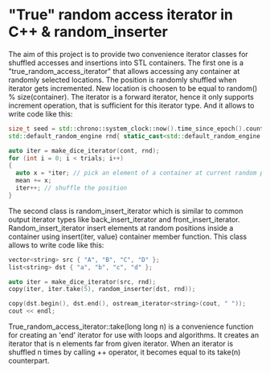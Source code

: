 # "True" random access iterator in C++ &amp; random_inserter

The aim of this project is to provide two convenience iterator classes for shuffled accesses and insertions into STL containers. The first one is a "true_random_access_iterator" that allows accessing any container at randomly selected locations. The position is randomly shuffled when iterator gets incremented. New location is choosen to be equal to random() % size(container). The iterator is a forward iterator, hence it only supports increment operation, 
that is sufficient for this iterator type. And it allows to write code like this:

```c++
size_t seed = std::chrono::system_clock::now().time_since_epoch().count();
std::default_random_engine rnd{ static_cast<std::default_random_engine::result_type::result_type>(seed) };

auto iter = make_dice_iterator(cont, rnd);
for (int i = 0; i < trials; i++)
{
  auto x = *iter; // pick an element of a container at current random position
  mean += x;
  iter++; // shuffle the position
}
```

The second class is random_insert_iterator which is similar to common output iterator types like back_insert_iterator and front_insert_iterator. Random_insert_iterator insert elements at random positions inside a container using insert(iter, value) container member function. This class allows to write code like this:

```c++
vector<string> src { "A", "B", "C", "D" };
list<string> dst { "a", "b", "c", "d" };

auto iter = make_dice_iterator(src, rnd);
copy(iter, iter.take(5), random_inserter(dst, rnd));

copy(dst.begin(), dst.end(), ostream_iterator<string>(cout, " "));
cout << endl;
```
  
True_random_access_iterator::take(long long n) is a convenience function for creating an 'end' iterator for use with
loops and algorithms. It creates an iterator that is n elements far from given iterator. When an iterator is shuffled n times by calling ++ operator, it becomes equal to its take(n) counterpart.
